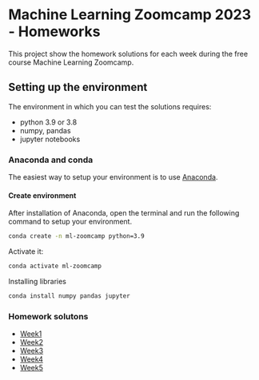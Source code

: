 # Machine Learning Zoomcamp 2023 - Homeworks
This project show the  homework solutions for each week during the free course Machine Learning Zoomcamp.

## Setting up the environment

The environment in which you can test the solutions requires:
- python 3.9 or 3.8
- numpy, pandas
- jupyter notebooks

### Anaconda and conda
The easiest way to setup your environment is to use [Anaconda](https://www.anaconda.com/download).
#### Create environment
After installation of Anaconda, open the terminal and run the following command to setup your environment.
```bash
conda create -n ml-zoomcamp python=3.9
```
Activate it:
```sh
conda activate ml-zoomcamp
```
Installing libraries
```sh
conda install numpy pandas jupyter
```
### Homework solutons
- [Week1](Week1)
- [Week2](Week2)
- [Week3](Week3)
- [Week4](Week4)
- [Week5](Week5)
